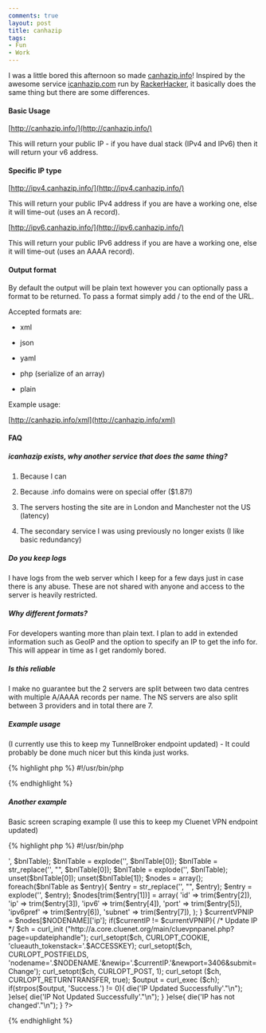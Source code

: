 ```yaml
---
comments: true
layout: post
title: canhazip
tags:
- Fun
- Work
---
```


I was a little bored this afternoon so made [canhazip.info](http://canhazip.info)! Inspired by the awesome service [icanhazip.com](http://icanhazip.com/) run by [RackerHacker](http://rackerhacker.com/), it basically does the same thing but there are some differences.


#### Basic Usage


[http://canhazip.info/](http://canhazip.info/)

This will return your public IP - if you have dual stack (IPv4 and IPv6) then it will return your v6 address.


#### Specific IP type


[http://ipv4.canhazip.info/](http://ipv4.canhazip.info/)

This will return your public IPv4 address if you are have a working one, else it will time-out (uses an A record).

[http://ipv6.canhazip.info/](http://ipv6.canhazip.info/)

This will return your public IPv6 address if you are have a working one, else it will time-out (uses an AAAA record).


#### Output format


By default the output will be plain text however you can optionally pass a format to be returned. To pass a format simply add /<your format>
to the end of the URL.

Accepted formats are:



    
  * xml

    
  * json

    
  * yaml

    
  * php (serialize of an array)

    
  * plain


Example usage:

[http://canhazip.info/xml](http://canhazip.info/xml)


#### FAQ




##### icanhazip exists, why another service that does the same thing?





    
  1. Because I can

    
  2. Because .info domains were on special offer ($1.87!)

    
  3. The servers hosting the site are in London and Manchester not the US (latency)

    
  4. The secondary service I was using previously no longer exists (I like basic redundancy)




##### Do you keep logs


I have logs from the web server which I keep for a few days just in case there is any abuse. These are not shared with anyone and access to the server is heavily restricted.


##### Why different formats?


For developers wanting more than plain text. I plan to add in extended information such as GeoIP and the option to specify an IP to get the info for. This will appear in time as I get randomly bored.


##### Is this reliable


I make no guarantee but the 2 servers are split between two data centres with multiple A/AAAA records per name. The NS servers are also split between 3 providers and in total there are 7.


##### Example usage


(I currently use this to keep my TunnelBroker endpoint updated) - It could probably be done much nicer but this kinda just works.

{% highlight php %}
#!/usr/bin/php
<?php
 $PASSWORD = "";
 $TUNNELID = 0;
 $USERID = "";
 $currentIP = @file_get_contents('http://ipv4.canhazip.info/');
 if(empty($currentIP)){
 $currentIP = @file_get_contents('http://ipv4.icanhazip.com/');
 }

if(empty($currentIP)){
 die('Could not get current IP'."\n");
 }

$currentIP = trim($currentIP);
 $return = file_get_contents("https://ipv4.tunnelbroker.net/ipv4_end.php?ipv4b=" . $currentIP . "&pass=" . $PASSWORD . "&user_id=" . $USERID . "&tunnel_id=" . $TUNNELID);

if(strpos($return, "That IPv4 endpoint is already in use.") !== False){
 print "IP has not changed";
 print "\n";
 }else if(strpos($return, "Your tunnel endpoint has been updated to:") !== False){
 print "Tunnel endpoint has been updated";
 print "\n";
 }else{
 print "Unknown return!?!?!";
 print $return;
 print "\n";
 }
?>
{% endhighlight %}


##### Another example


Basic screen scraping example (I use this to keep my Cluenet VPN endpoint updated)

{% highlight php %}
#!/usr/bin/php
<?php
 $ACCESSKEY = "";
 $NODENAME = "";

$currentIP = @file_get_contents('http://ipv4.canhazip.info/');
 if(empty($currentIP)){
 $currentIP = @file_get_contents('http://ipv4.icanhazip.com/');
 }

if(empty($currentIP)){
 die('Could not get current IP'."\n");
 }

$currentIP = trim($currentIP);
 $bnlTable = @file_get_contents('http://a.core.cluenet.org/main/cluevpnpanel.php?page=printbnl');
 $bnlTable = explode('<table border=6 class=\"wikitable sortable\">', $bnlTable); $bnlTable = explode('</table>', $bnlTable[0]); $bnlTable = str_replace('</tr>', "", $bnlTable[0]); $bnlTable = explode('<tr>', $bnlTable); unset($bnlTable[0]); unset($bnlTable[1]);
 $nodes = array();

foreach($bnlTable as $entry){
 $entry = str_replace('</td>', "", $entry); $entry = explode('<td align=center>', $entry);
 $nodes[trim($entry[1])] = array(
 'id' => trim($entry[2]),
 'ip' => trim($entry[3]),
 'ipv6′ => trim($entry[4]),
 'port' => trim($entry[5]),
 'ipv6pref' => trim($entry[6]),
 'subnet' => trim($entry[7]),
 );
 }

$currentVPNIP = $nodes[$NODENAME]['ip'];
 if($currentIP != $currentVPNIP){
 /* Update IP */
 $ch = curl_init ("http://a.core.cluenet.org/main/cluevpnpanel.php?page=updateiphandle");
 curl_setopt($ch, CURLOPT_COOKIE, 'clueauth_tokenstack='.$ACCESSKEY);
 curl_setopt($ch, CURLOPT_POSTFIELDS, 'nodename='.$NODENAME.'&newip='.$currentIP.'&newport=3406&submit=Change');
 curl_setopt($ch, CURLOPT_POST, 1);
 curl_setopt ($ch, CURLOPT_RETURNTRANSFER, true);
 $output = curl_exec ($ch);

if(strpos($output, 'Success.') != 0){
 die('IP Updated Successfully'."\n");
 }else{
 die('IP Not Updated Successfully'."\n");
 }
 }else{
 die('IP has not changed'."\n");
 }
?>
{% endhighlight %}
